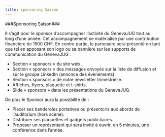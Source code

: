```yaml
---
title: sponsoring Saison
---
```


###Sponsoring Saison###

Il s’agit pour le sponsor d’accompagner l’activité du GenevaJUG tout au long d’une année. Cet accompagnement se
matérialise par une contribution financière de 1500 CHF. En contre partie, le partenaire sera présenté en tant
que tel en apposant son logo ou sa bannière sur les supports de communication du GenevaJUG :
* Section « sponsors » du site web .
* Section « sponsors » des messages envoyés sur la liste de diffusion et sur le groupe LinkedIn (annonce des évènements).
* Section « sponsors » de notre newsletter trimestrielle.
* Affiches, flyers, plaquette et t-shirts.
* Slide « sponsors » dans les présentations du GenevaJUG.

De plus le Sponsor aura la possibilité de :
* Placer ses banderoles portatives ou présentoirs aux abords de  l’auditorium (hors scène).
* Distribuer ses plaquettes et gadgets publicitaires.
* Proposer un représentant qui sera invité à ouvrir, en 5 minutes, une conférence dans l’année.
